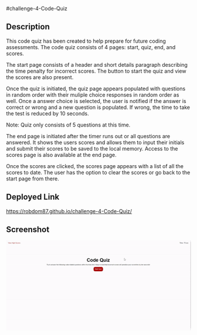 #challenge-4-Code-Quiz

## Description

This code quiz has been created to help prepare for future coding assessments. The code quiz consists of 4 pages: start, quiz, end, and scores.

The start page consists of a header and short details paragraph describing the time penalty for incorrect scores. The button to start the quiz and view the scores are also present.

Once the quiz is initiated, the quiz page appears populated with questions in random order with their muliple choice responses in random order as well. Once a answer choice is selected, the user is notified if the answer is correct or wrong and a new question is populated. If wrong, the time to take the test is reduced by 10 seconds. 

Note: Quiz only consists of 5 questions at this time.

The end page is initiated after the timer runs out or all questions are answered. It shows the users scores and allows them to input their initials and submit their scores to be saved to the local memory. Access to the scores page is also available at the end page.

Once the scores are clicked, the scores page appears with a list of all the scores to date. The user has the option to clear the scores or go back to the start page from there.

## Deployed Link

https://robdom87.github.io/challenge-4-Code-Quiz/

## Screenshot

![A user clicks through an interactive coding quiz, then enters initials to save the high score before resetting and starting over.](./Assets/challenge4.gif)
